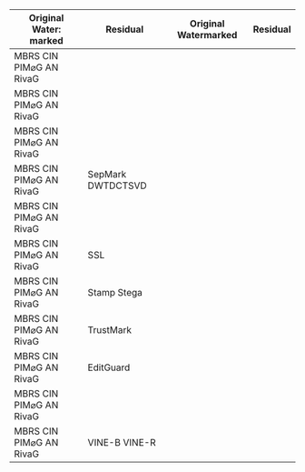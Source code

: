 | Original Water: marked | Residual | Original Watermarked | Residual |
| --- | --- | --- | --- |
| MBRS CIN PIM⌀G AN RivaG |  |  |  |
| MBRS CIN PIM⌀G AN RivaG |  |  |  |
| MBRS CIN PIM⌀G AN RivaG |  |  |  |
| MBRS CIN PIM⌀G AN RivaG | SepMark DWTDCTSVD |  |  |
| MBRS CIN PIM⌀G AN RivaG |  |  |  |
| MBRS CIN PIM⌀G AN RivaG | SSL |  |  |
| MBRS CIN PIM⌀G AN RivaG | Stamp Stega |  |  |
| MBRS CIN PIM⌀G AN RivaG | TrustMark |  |  |
| MBRS CIN PIM⌀G AN RivaG | EditGuard |  |  |
| MBRS CIN PIM⌀G AN RivaG |  |  |  |
| MBRS CIN PIM⌀G AN RivaG | VINE-B VINE-R |  |  |
